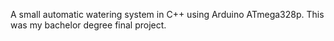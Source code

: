 A small automatic watering system in C++ using Arduino ATmega328p.
This was my bachelor degree final project.
